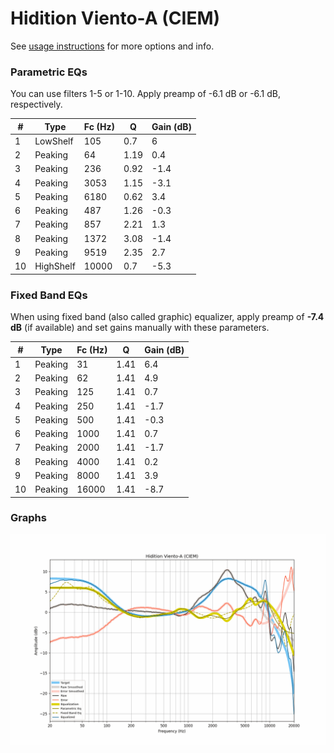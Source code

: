 # Hidition Viento-A (CIEM)
See [usage instructions](https://github.com/jaakkopasanen/AutoEq#usage) for more options and info.

### Parametric EQs
You can use filters 1-5 or 1-10. Apply preamp of -6.1 dB or -6.1 dB, respectively.

|   # | Type      |   Fc (Hz) |    Q |   Gain (dB) |
|-----|-----------|-----------|------|-------------|
|   1 | LowShelf  |       105 | 0.7  |         6   |
|   2 | Peaking   |        64 | 1.19 |         0.4 |
|   3 | Peaking   |       236 | 0.92 |        -1.4 |
|   4 | Peaking   |      3053 | 1.15 |        -3.1 |
|   5 | Peaking   |      6180 | 0.62 |         3.4 |
|   6 | Peaking   |       487 | 1.26 |        -0.3 |
|   7 | Peaking   |       857 | 2.21 |         1.3 |
|   8 | Peaking   |      1372 | 3.08 |        -1.4 |
|   9 | Peaking   |      9519 | 2.35 |         2.7 |
|  10 | HighShelf |     10000 | 0.7  |        -5.3 |

### Fixed Band EQs
When using fixed band (also called graphic) equalizer, apply preamp of **-7.4 dB** (if available) and set gains manually with these parameters.

|   # | Type    |   Fc (Hz) |    Q |   Gain (dB) |
|-----|---------|-----------|------|-------------|
|   1 | Peaking |        31 | 1.41 |         6.4 |
|   2 | Peaking |        62 | 1.41 |         4.9 |
|   3 | Peaking |       125 | 1.41 |         0.7 |
|   4 | Peaking |       250 | 1.41 |        -1.7 |
|   5 | Peaking |       500 | 1.41 |        -0.3 |
|   6 | Peaking |      1000 | 1.41 |         0.7 |
|   7 | Peaking |      2000 | 1.41 |        -1.7 |
|   8 | Peaking |      4000 | 1.41 |         0.2 |
|   9 | Peaking |      8000 | 1.41 |         3.9 |
|  10 | Peaking |     16000 | 1.41 |        -8.7 |

### Graphs
![](./Hidition%20Viento-A%20(CIEM).png)
